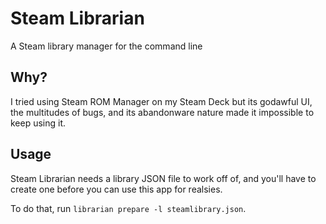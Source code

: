 # Steam Librarian
A Steam library manager for the command line

## Why?

I tried using Steam ROM Manager on my Steam Deck but its godawful UI, the multitudes of bugs, and its abandonware nature made it impossible to keep using it.

## Usage

Steam Librarian needs a library JSON file to work off of, and you'll have to create one before you can use this app for realsies.

To do that, run `librarian prepare -l steamlibrary.json`.